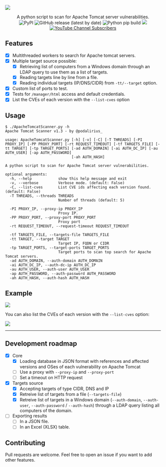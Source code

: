 ![](./.github/banner.png)

<p align="center">
  A python script to scan for Apache Tomcat server vulnerabilities.
  <br>
  <img alt="PyPI" src="https://img.shields.io/pypi/v/apachetomcatscanner">
  <img alt="GitHub release (latest by date)" src="https://img.shields.io/github/v/release/p0dalirius/ApacheTomcatScanner">
  <img alt="Python pip build" src="https://github.com/p0dalirius/ApacheTomcatScanner/actions/workflows/python-pip-build.yml/badge.svg">
  <a href="https://twitter.com/intent/follow?screen_name=podalirius_" title="Follow"><img src="https://img.shields.io/twitter/follow/podalirius_?label=Podalirius&style=social"></a>
  <a href="https://www.youtube.com/c/Podalirius_?sub_confirmation=1" title="Subscribe"><img alt="YouTube Channel Subscribers" src="https://img.shields.io/youtube/channel/subscribers/UCF_x5O7CSfr82AfNVTKOv_A?style=social"></a>
  <br>
</p>

## Features

 - [x] Multithreaded workers to search for Apache tomcat servers.
 - [x] Multiple target source possible:
   - [x] Retrieving list of computers from a Windows domain through an LDAP query to use them as a list of targets.
   - [x] Reading targets line by line from a file.
   - [x] Reading individual targets (IP/DNS/CIDR) from `-tt/--target` option. 
 - [x] Custom list of ports to test.
 - [x] Tests for `/manager/html` access and default credentials.
 - [x] List the CVEs of each version with the `--list-cves` option

## Usage

```
$ ./ApacheTomcatScanner.py -h
Apache Tomcat Scanner v1.3 - by @podalirius_

usage: ApacheTomcatScanner.py [-h] [-v] [-C] [-T THREADS] [-PI PROXY_IP] [-PP PROXY_PORT] [-rt REQUEST_TIMEOUT] [-tf TARGETS_FILE] [-tt TARGET] [-tp TARGET_PORTS] [-ad AUTH_DOMAIN] [-ai AUTH_DC_IP] [-au AUTH_USER] [-ap AUTH_PASSWORD]
                              [-ah AUTH_HASH]

A python script to scan for Apache Tomcat server vulnerabilities.

optional arguments:
  -h, --help            show this help message and exit
  -v, --verbose         Verbose mode. (default: False)
  -C, --list-cves       List CVE ids affecting each version found. (default: False)
  -T THREADS, --threads THREADS
                        Number of threads (default: 5)

  -PI PROXY_IP, --proxy-ip PROXY_IP
                        Proxy IP.
  -PP PROXY_PORT, --proxy-port PROXY_PORT
                        Proxy port
  -rt REQUEST_TIMEOUT, --request-timeout REQUEST_TIMEOUT

  -tf TARGETS_FILE, --targets-file TARGETS_FILE
  -tt TARGET, --target TARGET
                        Target IP, FQDN or CIDR
  -tp TARGET_PORTS, --target-ports TARGET_PORTS
                        Target ports to scan top search for Apache Tomcat servers.
  -ad AUTH_DOMAIN, --auth-domain AUTH_DOMAIN
  -ai AUTH_DC_IP, --auth-dc-ip AUTH_DC_IP
  -au AUTH_USER, --auth-user AUTH_USER
  -ap AUTH_PASSWORD, --auth-password AUTH_PASSWORD
  -ah AUTH_HASH, --auth-hash AUTH_HASH
```

## Example

![](./.github/example.png)

You can also list the CVEs of each version with the `--list-cves` option:

![](./.github/example_list_cves.png)

---

## Development roadmap

 - [x] Core
    + [x] Loading database in JSON format with references and affected versions and OSes of each vulnerability on Apache Tomcat
    + [ ] Use a proxy with `--proxy-ip` and `--proxy-port`
    + [ ] Set a timeout on HTTP request
   
 - [x] Targets source
    + [x] Accepting targets of type CIDR, DNS and IP
    + [x] Retreive list of targets from a file (`--targets-file`)
    + [x] Retreive list of targets in a Windows domain (`--auth-domain`, `--auth-user`, `--auth-password` / `--auth-hash`) through a LDAP query listing all computers of the domain.

 - [ ] Exporting results
   - [ ] In a JSON file.
   - [ ] In an Excel (XLSX) table.

## Contributing

Pull requests are welcome. Feel free to open an issue if you want to add other features.
